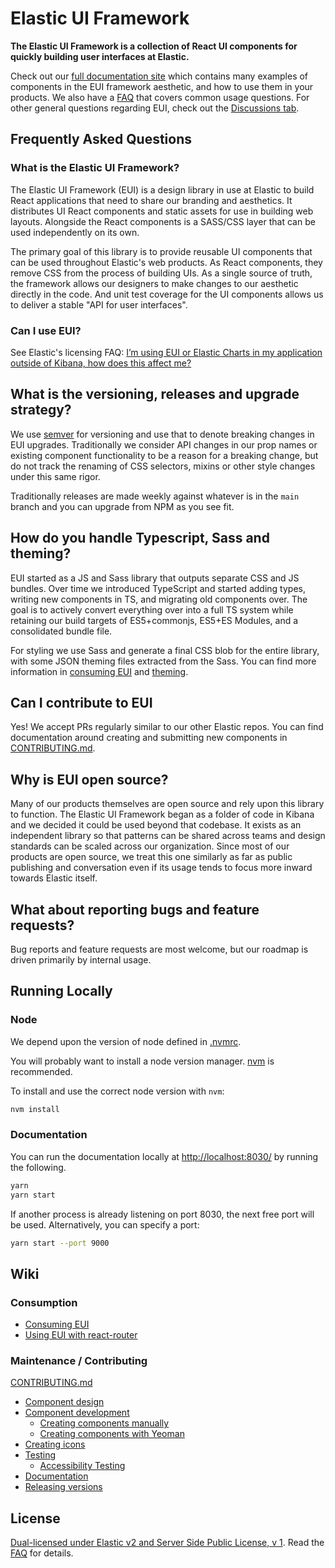 <img src="https://repository-images.githubusercontent.com/107422373/b6180480-a1d7-11eb-8a3c-902086232aa7" alt="" />

# Elastic UI Framework

**The Elastic UI Framework is a collection of React UI components for quickly building user interfaces at Elastic.**

Check out our [full documentation site][docs] which contains many examples of components in the EUI framework aesthetic, and how to use them in your products. We also have a [FAQ][faq] that covers common usage questions. For other general questions regarding EUI, check out the [Discussions tab](https://github.com/elastic/eui/discussions).

## Frequently Asked Questions

### What is the Elastic UI Framework?

The Elastic UI Framework (EUI) is a design library in use at Elastic to build React applications that need to share our branding and aesthetics. It distributes UI React components and static assets for use in building web layouts. Alongside the React components is a SASS/CSS layer that can be used independently on its own.

The primary goal of this library is to provide reusable UI components that can be used throughout Elastic's web products. As React components, they remove CSS from the process of building UIs. As a single source of truth, the framework allows our designers to make changes to our aesthetic directly in the code. And unit test coverage for the UI components allows us to deliver a stable "API for user interfaces".

### Can I use EUI?

See Elastic's licensing FAQ: [I’m using EUI or Elastic Charts in my application outside of Kibana, how does this affect me?](https://www.elastic.co/pricing/faq/licensing#im-using-eui-or-elastic-charts-in-my-application-outside-of-kibana-how-does-this-affect-me)

## What is the versioning, releases and upgrade strategy?

We use [semver](https://semver.org/) for versioning and use that to denote breaking changes in EUI upgrades. Traditionally we consider API changes in our prop names or existing component functionality to be a reason for a breaking change, but do not track the renaming of CSS selectors, mixins or other style changes under this same rigor.

Traditionally releases are made weekly against whatever is in the `main` branch and you can upgrade from NPM as you see fit.

## How do you handle Typescript, Sass and theming?

EUI started as a JS and Sass library that outputs separate CSS and JS bundles. Over time we introduced TypeScript and started adding types, writing new components in TS, and migrating old components over. The goal is to actively convert everything over into a full TS system while retaining our build targets of ES5+commonjs, ES5+ES Modules, and a consolidated bundle file.

For styling we use Sass and generate a final CSS blob for the entire library, with some JSON theming files extracted from the Sass. You can find more information in [consuming EUI](wiki/consuming.md) and [theming](wiki/theming.md).

## Can I contribute to EUI

Yes! We accept PRs regularly similar to our other Elastic repos. You can find documentation around creating and submitting new components in [CONTRIBUTING.md](CONTRIBUTING.md).

## Why is EUI open source?

Many of our products themselves are open source and rely upon this library to function. The Elastic UI Framework began as a folder of code in Kibana and we decided it could be used beyond that codebase. It exists as an independent library so that patterns can be shared across teams and design standards can be scaled across our organization. Since most of our products are open source, we treat this one similarly as far as public publishing and conversation even if its usage tends to focus more inward towards Elastic itself.

## What about reporting bugs and feature requests?

Bug reports and feature requests are most welcome, but our roadmap is driven primarily by internal usage.



## Running Locally

### Node

We depend upon the version of node defined in [.nvmrc](.nvmrc).

You will probably want to install a node version manager. [nvm](https://github.com/creationix/nvm) is recommended.

To install and use the correct node version with `nvm`:

```bash
nvm install
```

### Documentation

You can run the documentation locally at [http://localhost:8030/](http://localhost:8030/) by running the following.

```bash
yarn
yarn start
```

If another process is already listening on port 8030, the next free port will be used. Alternatively, you can specify a port:

```bash
yarn start --port 9000
```

## Wiki

### Consumption

* [Consuming EUI][consuming]
* [Using EUI with react-router](wiki/react-router.md)

### Maintenance / Contributing

[CONTRIBUTING.md](CONTRIBUTING.md)

* [Component design](wiki/component-design.md)
* [Component development](wiki/component-development.md)
  * [Creating components manually](wiki/creating-components-manually.md)
  * [Creating components with Yeoman](wiki/creating-components-yeoman.md)
* [Creating icons](wiki/creating-icons.md)
* [Testing](wiki/testing.md)
  * [Accessibility Testing](wiki/automated-accessibility-testing.md)
* [Documentation](wiki/documentation-guidelines.md)
* [Releasing versions](wiki/releasing-versions.md)

## License

[Dual-licensed under Elastic v2 and Server Side Public License, v 1][license]. Read the [FAQ][faq] for details.

[license]: LICENSE.txt
[faq]: #frequently-asked-questions
[consuming]: wiki/consuming.md
[docs]: https://elastic.github.io/eui/
